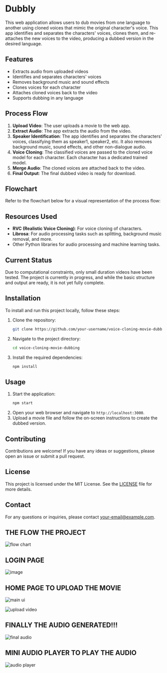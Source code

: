 # Dubbly

This web application allows users to dub movies from one language to another using cloned voices that mimic the original character's voice. This app identifies and separates the characters' voices, clones them, and re-attaches the new voices to the video, producing a dubbed version in the desired language.

## Features

- Extracts audio from uploaded videos
- Identifies and separates characters' voices
- Removes background music and sound effects
- Clones voices for each character
- Attaches cloned voices back to the video
- Supports dubbing in any language

## Process Flow

1. **Upload Video**: The user uploads a movie to the web app.
2. **Extract Audio**: The app extracts the audio from the video.
3. **Speaker Identification**: The app identifies and separates the characters' voices, classifying them as speaker1, speaker2, etc. It also removes background music, sound effects, and other non-dialogue audio.
4. **Voice Cloning**: The classified voices are passed to the cloned voice model for each character. Each character has a dedicated trained model.
5. **Merge Audio**: The cloned voices are attached back to the video.
6. **Final Output**: The final dubbed video is ready for download.

## Flowchart

Refer to the flowchart below for a visual representation of the process flow:

## Resources Used

- **RVC (Realistic Voice Cloning)**: For voice cloning of characters.
- **Librosa**: For audio processing tasks such as splitting, background music removal, and more.
- Other Python libraries for audio processing and machine learning tasks.

## Current Status

Due to computational constraints, only small duration videos have been tested. The project is currently in progress, and while the basic structure and output are ready, it is not yet fully complete.

## Installation

To install and run this project locally, follow these steps:

1. Clone the repository:
    ```bash
    git clone https://github.com/your-username/voice-cloning-movie-dubbing.git
    ```
2. Navigate to the project directory:
    ```bash
    cd voice-cloning-movie-dubbing
    ```
3. Install the required dependencies:
    ```bash
    npm install
    ```

## Usage

1. Start the application:
    ```bash
    npm start
    ```
2. Open your web browser and navigate to `http://localhost:3000`.
3. Upload a movie file and follow the on-screen instructions to create the dubbed version.

## Contributing

Contributions are welcome! If you have any ideas or suggestions, please open an issue or submit a pull request.

## License

This project is licensed under the MIT License. See the [LICENSE](LICENSE) file for more details.

## Contact

For any questions or inquiries, please contact [your-email@example.com](mailto:your-email@example.com).


## THE FLOW THE PROJECT
![flow chart](https://github.com/user-attachments/assets/4e3db292-e1da-4426-ba9c-4ceb97565222)

## LOGIN PAGE
![image](https://github.com/user-attachments/assets/b8d95c02-9bb0-4ff4-b30c-52683d28c3eb)

## HOME PAGE TO UPLOAD THE MOVIE
![main ui](https://github.com/user-attachments/assets/26eeeeb7-b111-4124-9cd9-daa16f5a3502)

![upload video](https://github.com/user-attachments/assets/ea8a2e0a-34b4-4289-b61d-f4db2a141947)

## FINALLY THE AUDIO GENERATED!!!
![final audio](https://github.com/user-attachments/assets/436e8500-da82-4f09-9d8a-05f0aad8522a)

## MINI AUDIO PLAYER TO PLAY THE AUDIO
![audio player](https://github.com/user-attachments/assets/ae0cf064-2253-4edf-b75d-03230a900f01)
